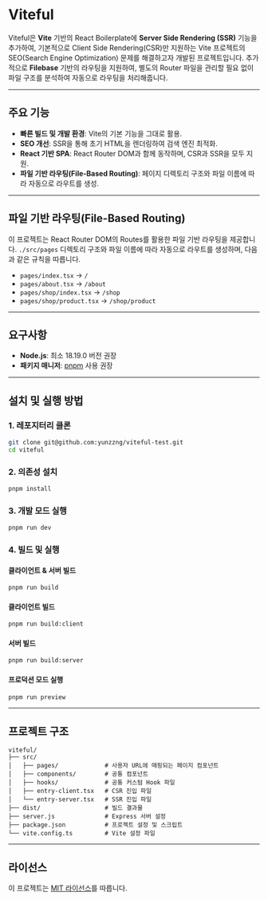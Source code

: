 # Viteful

Viteful은 **Vite** 기반의 React Boilerplate에 **Server Side Rendering (SSR)** 기능을 추가하여, 기본적으로 Client Side Rendering(CSR)만 지원하는 Vite 프로젝트의 SEO(Search Engine Optimization) 문제를 해결하고자 개발된 프로젝트입니다. 추가적으로 **Filebase** 기반의 라우팅을 지원하여,
별도의 Router 파일을 관리할 필요 없이 파일 구조를 분석하여 자동으로 라우팅을 처리해줍니다.

---

## 주요 기능

- **빠른 빌드 및 개발 환경**: Vite의 기본 기능을 그대로 활용.
- **SEO 개선**: SSR을 통해 초기 HTML을 렌더링하여 검색 엔진 최적화.
- **React 기반 SPA**: React Router DOM과 함께 동작하며, CSR과 SSR을 모두 지원.
- **파일 기반 라우팅(File-Based Routing)**: 페이지 디렉토리 구조와 파일 이름에 따라 자동으로 라우트를 생성.

---

## 파일 기반 라우팅(File-Based Routing)

이 프로젝트는 React Router DOM의 Routes를 활용한 파일 기반 라우팅을 제공합니다. `./src/pages` 디렉토리 구조와 파일 이름에 따라 자동으로 라우트를 생성하며, 다음과 같은 규칙을 따릅니다.

- `pages/index.tsx` → `/`
- `pages/about.tsx` → `/about`
- `pages/shop/index.tsx` → `/shop`
- `pages/shop/product.tsx` → `/shop/product`

---

## 요구사항

- **Node.js**: 최소 18.19.0 버전 권장
- **패키지 매니저**: [pnpm](https://pnpm.io) 사용 권장

---

## 설치 및 실행 방법

### 1. 레포지터리 클론

```bash
git clone git@github.com:yunzzng/viteful-test.git
cd viteful
```

### 2. 의존성 설치

```bash
pnpm install
```

### 3. 개발 모드 실행

```bash
pnpm run dev
```

### 4. 빌드 및 실행

#### 클라이언트 & 서버 빌드

```bash
pnpm run build
```

#### 클라이언트 빌드

```bash
pnpm run build:client
```

#### 서버 빌드

```bash
pnpm run build:server
```

#### 프로덕션 모드 실행

```bash
pnpm run preview
```

---

## 프로젝트 구조

```plaintext
viteful/
├── src/
│   ├── pages/             # 사용자 URL에 매핑되는 페이지 컴포넌트
│   ├── components/        # 공통 컴포넌트
│   ├── hooks/             # 공통 커스텀 Hook 파일
│   ├── entry-client.tsx   # CSR 진입 파일
│   └── entry-server.tsx   # SSR 진입 파일
├── dist/                  # 빌드 결과물
├── server.js              # Express 서버 설정
├── package.json           # 프로젝트 설정 및 스크립트
└── vite.config.ts         # Vite 설정 파일
```

---

## 라이선스

이 프로젝트는 [MIT 라이선스](LICENSE)를 따릅니다.
